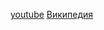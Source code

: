 [youtube](https://youtu.be/dQw4w9WgXcQ?si=mzRJKqZI9QPZqmGq)
[Википедия](https://www.wikipedia.org "Энциклопедия")
